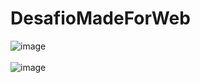 # DesafioMadeForWeb
![image](https://user-images.githubusercontent.com/80548276/119692255-a5376000-be21-11eb-949b-e1ffd344550b.png)<br><br>
![image](https://user-images.githubusercontent.com/80548276/119692376-bd0ee400-be21-11eb-9fb2-39913291063c.png)

